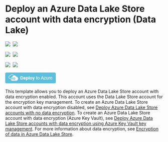 # Deploy an Azure Data Lake Store account with data encryption (Data Lake)

<IMG SRC="https://azbotstorage.blob.core.windows.net/badges/101-data-lake-store-encryption-adls/PublicLastTestDate.svg" />&nbsp;
<IMG SRC="https://azbotstorage.blob.core.windows.net/badges/101-data-lake-store-encryption-adls/PublicDeployment.svg" />&nbsp;

<IMG SRC="https://azbotstorage.blob.core.windows.net/badges/101-data-lake-store-encryption-adls/FairfaxLastTestDate.svg" />&nbsp;
<IMG SRC="https://azbotstorage.blob.core.windows.net/badges/101-data-lake-store-encryption-adls/FairfaxDeployment.svg" />&nbsp;

<IMG SRC="https://azbotstorage.blob.core.windows.net/badges/101-data-lake-store-encryption-adls/BestPracticeResult.svg" />&nbsp;
<IMG SRC="https://azbotstorage.blob.core.windows.net/badges/101-data-lake-store-encryption-adls/CredScanResult.svg" />&nbsp;

<a href="https://portal.azure.com/#create/Microsoft.Template/uri/https%3A%2F%2Fraw.githubusercontent.com%2FAzure%2Fazure-quickstart-templates%2Fmaster%2F101-data-lake-store-encryption-a%2Fazuredeploy.json" target="_blank">
    <img src="https://raw.githubusercontent.com/Azure/azure-quickstart-templates/master/1-CONTRIBUTION-GUIDE/images/deploytoazure.png"/>
</a>

This template allows you to deploy an Azure Data Lake Store account with data encryption enabled. This account uses the Data Lake Store account for the encryption key management. To create an Azure Data Lake Store account with data encryption disabled, see [Deploy Azure Data Lake Store accounts with no data encryption](https://azure.microsoft.com/resources/templates/101-data-lake-store-no-encryption/). To create an Azure Data Lake Store account with data encryption (Azure Key Vault), see [Deploy Azure Data Lake Store accounts with data encryption using Azure Key Vault key management](https://azure.microsoft.com/resources/templates/101-data-lake-store-encryption-key-vault/). For more information about data encryption, see [Encryption of data in Azure Data Lake Store](https://docs.microsoft.com/azure/data-lake-store/data-lake-store-encryption).

